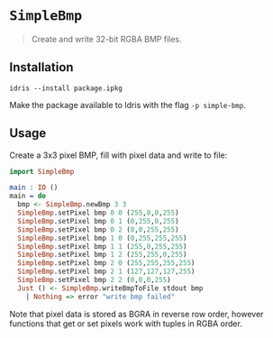 # `SimpleBmp`

> Create and write 32-bit RGBA BMP files.

## Installation

    idris --install package.ipkg

Make the package available to Idris with the flag `-p simple-bmp`.

## Usage

Create a 3x3 pixel BMP, fill with pixel data and write to file:
```idris
import SimpleBmp

main : IO ()
main = do
  bmp <- SimpleBmp.newBmp 3 3
  SimpleBmp.setPixel bmp 0 0 (255,0,0,255)
  SimpleBmp.setPixel bmp 0 1 (0,255,0,255)
  SimpleBmp.setPixel bmp 0 2 (0,0,255,255)
  SimpleBmp.setPixel bmp 1 0 (0,255,255,255)
  SimpleBmp.setPixel bmp 1 1 (255,0,255,255)
  SimpleBmp.setPixel bmp 1 2 (255,255,0,255)
  SimpleBmp.setPixel bmp 2 0 (255,255,255,255)
  SimpleBmp.setPixel bmp 2 1 (127,127,127,255)
  SimpleBmp.setPixel bmp 2 2 (0,0,0,255)
  Just () <- SimpleBmp.writeBmpToFile stdout bmp
    | Nothing => error "write bmp failed"
```
Note that pixel data is stored as BGRA in reverse row order, however functions
that get or set pixels work with tuples in RGBA order.
